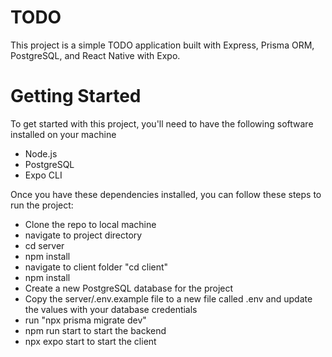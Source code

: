 # TODO
This project is a simple TODO application built with Express, Prisma ORM, PostgreSQL, and React Native with Expo.

# Getting Started

To get started with this project, you'll need to have the following software installed on your machine

- Node.js 
- PostgreSQL
- Expo CLI
  
Once you have these dependencies installed, you can follow these steps to run the project:
- Clone the repo to local machine 
- navigate to project directory 
- cd server 
- npm install 
- navigate to client folder "cd client"
- npm install 
- Create a new PostgreSQL database for the project
- Copy the server/.env.example file to a new file called .env and update the values with your database credentials
- run "npx prisma migrate dev"
- npm run start to start the backend 
- npx expo start to start the client 

